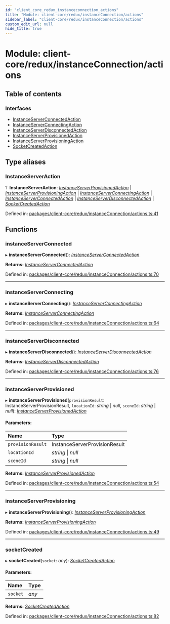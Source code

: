 ```yaml
---
id: "client_core_redux_instanceconnection_actions"
title: "Module: client-core/redux/instanceConnection/actions"
sidebar_label: "client-core/redux/instanceConnection/actions"
custom_edit_url: null
hide_title: true
---
```


# Module: client-core/redux/instanceConnection/actions

## Table of contents

### Interfaces

- [InstanceServerConnectedAction](../interfaces/client_core_redux_instanceconnection_actions.instanceserverconnectedaction.md)
- [InstanceServerConnectingAction](../interfaces/client_core_redux_instanceconnection_actions.instanceserverconnectingaction.md)
- [InstanceServerDisconnectedAction](../interfaces/client_core_redux_instanceconnection_actions.instanceserverdisconnectedaction.md)
- [InstanceServerProvisionedAction](../interfaces/client_core_redux_instanceconnection_actions.instanceserverprovisionedaction.md)
- [InstanceServerProvisioningAction](../interfaces/client_core_redux_instanceconnection_actions.instanceserverprovisioningaction.md)
- [SocketCreatedAction](../interfaces/client_core_redux_instanceconnection_actions.socketcreatedaction.md)

## Type aliases

### InstanceServerAction

Ƭ **InstanceServerAction**: [*InstanceServerProvisionedAction*](../interfaces/client_core_redux_instanceconnection_actions.instanceserverprovisionedaction.md) \| [*InstanceServerProvisioningAction*](../interfaces/client_core_redux_instanceconnection_actions.instanceserverprovisioningaction.md) \| [*InstanceServerConnectingAction*](../interfaces/client_core_redux_instanceconnection_actions.instanceserverconnectingaction.md) \| [*InstanceServerConnectedAction*](../interfaces/client_core_redux_instanceconnection_actions.instanceserverconnectedaction.md) \| [*InstanceServerDisconnectedAction*](../interfaces/client_core_redux_instanceconnection_actions.instanceserverdisconnectedaction.md) \| [*SocketCreatedAction*](../interfaces/client_core_redux_instanceconnection_actions.socketcreatedaction.md)

Defined in: [packages/client-core/redux/instanceConnection/actions.ts:41](https://github.com/xr3ngine/xr3ngine/blob/9d253dc38/packages/client-core/redux/instanceConnection/actions.ts#L41)

## Functions

### instanceServerConnected

▸ **instanceServerConnected**(): [*InstanceServerConnectedAction*](../interfaces/client_core_redux_instanceconnection_actions.instanceserverconnectedaction.md)

**Returns:** [*InstanceServerConnectedAction*](../interfaces/client_core_redux_instanceconnection_actions.instanceserverconnectedaction.md)

Defined in: [packages/client-core/redux/instanceConnection/actions.ts:70](https://github.com/xr3ngine/xr3ngine/blob/9d253dc38/packages/client-core/redux/instanceConnection/actions.ts#L70)

___

### instanceServerConnecting

▸ **instanceServerConnecting**(): [*InstanceServerConnectingAction*](../interfaces/client_core_redux_instanceconnection_actions.instanceserverconnectingaction.md)

**Returns:** [*InstanceServerConnectingAction*](../interfaces/client_core_redux_instanceconnection_actions.instanceserverconnectingaction.md)

Defined in: [packages/client-core/redux/instanceConnection/actions.ts:64](https://github.com/xr3ngine/xr3ngine/blob/9d253dc38/packages/client-core/redux/instanceConnection/actions.ts#L64)

___

### instanceServerDisconnected

▸ **instanceServerDisconnected**(): [*InstanceServerDisconnectedAction*](../interfaces/client_core_redux_instanceconnection_actions.instanceserverdisconnectedaction.md)

**Returns:** [*InstanceServerDisconnectedAction*](../interfaces/client_core_redux_instanceconnection_actions.instanceserverdisconnectedaction.md)

Defined in: [packages/client-core/redux/instanceConnection/actions.ts:76](https://github.com/xr3ngine/xr3ngine/blob/9d253dc38/packages/client-core/redux/instanceConnection/actions.ts#L76)

___

### instanceServerProvisioned

▸ **instanceServerProvisioned**(`provisionResult`: InstanceServerProvisionResult, `locationId`: *string* \| *null*, `sceneId`: *string* \| *null*): [*InstanceServerProvisionedAction*](../interfaces/client_core_redux_instanceconnection_actions.instanceserverprovisionedaction.md)

#### Parameters:

Name | Type |
:------ | :------ |
`provisionResult` | InstanceServerProvisionResult |
`locationId` | *string* \| *null* |
`sceneId` | *string* \| *null* |

**Returns:** [*InstanceServerProvisionedAction*](../interfaces/client_core_redux_instanceconnection_actions.instanceserverprovisionedaction.md)

Defined in: [packages/client-core/redux/instanceConnection/actions.ts:54](https://github.com/xr3ngine/xr3ngine/blob/9d253dc38/packages/client-core/redux/instanceConnection/actions.ts#L54)

___

### instanceServerProvisioning

▸ **instanceServerProvisioning**(): [*InstanceServerProvisioningAction*](../interfaces/client_core_redux_instanceconnection_actions.instanceserverprovisioningaction.md)

**Returns:** [*InstanceServerProvisioningAction*](../interfaces/client_core_redux_instanceconnection_actions.instanceserverprovisioningaction.md)

Defined in: [packages/client-core/redux/instanceConnection/actions.ts:49](https://github.com/xr3ngine/xr3ngine/blob/9d253dc38/packages/client-core/redux/instanceConnection/actions.ts#L49)

___

### socketCreated

▸ **socketCreated**(`socket`: *any*): [*SocketCreatedAction*](../interfaces/client_core_redux_instanceconnection_actions.socketcreatedaction.md)

#### Parameters:

Name | Type |
:------ | :------ |
`socket` | *any* |

**Returns:** [*SocketCreatedAction*](../interfaces/client_core_redux_instanceconnection_actions.socketcreatedaction.md)

Defined in: [packages/client-core/redux/instanceConnection/actions.ts:82](https://github.com/xr3ngine/xr3ngine/blob/9d253dc38/packages/client-core/redux/instanceConnection/actions.ts#L82)
